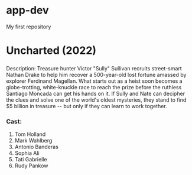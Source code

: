 # app-dev
My first repository

# Uncharted (2022)

### 
Description: Treasure hunter Victor "Sully" Sullivan recruits street-smart Nathan Drake to help him recover a 500-year-old lost fortune amassed by explorer Ferdinand Magellan. What starts out as a heist soon becomes a globe-trotting, white-knuckle race to reach the prize before the ruthless Santiago Moncada can get his hands on it. If Sully and Nate can decipher the clues and solve one of the world's oldest mysteries, they stand to find $5 billion in treasure -- but only if they can learn to work together.

### Cast:
1. Tom Holland
2. Mark Wahlberg
3. Antonio Banderas
4. Sophia Ali
5. Tati Gabrielle
6. Rudy Pankow

